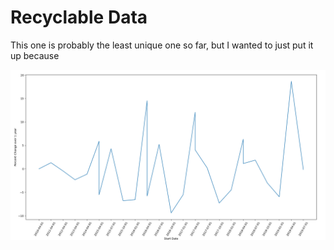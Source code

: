 # Recyclable Data

This one is probably the least unique one so far, but I wanted to just put it up because

![V1](https://github.com/arefmalek/Data_vis/blob/main/recycling_percentage/images/reuse.PNG)
